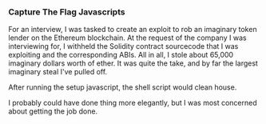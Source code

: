 ### Capture The Flag Javascripts

For an interview, I was tasked to create an exploit to rob an imaginary token lender on the Ethereum blockchain. At the request of the company I was interviewing for, I withheld the Solidity contract sourcecode that I was exploiting and the corresponding ABIs. All in all, I stole about 65,000 imaginary dollars worth of ether. It was quite the take, and by far the largest imaginary steal I've pulled off.

After running the setup javascript, the shell script would clean house.

I probably could have done thing more elegantly, but I was most concerned about getting the job done.
